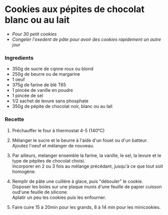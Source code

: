 # Cookies aux pépites de chocolat blanc ou au lait

* *Pour 30 petit cookies*
* *Congeler l'exedent de pâte pour avoir des cookies rapidement un autre jour*

### Ingredients

* 350g de sucre de cqnne roux ou blond
* 250g de beurre ou de margarine
* 1 oeuf
* 375g de farine de blé T65
* 1 pincée de vanille en poudre
* 1 pincée de sel
* 1/2 sachet de levure sans phosphate
* 350g de pépite de chocolat noir, blanc ou au lait

### Recette

1. Préchauffer le four à thermostat 4-5 (140°C)

2. Mélanger le sucre et le beurre à l'aide d'un fouet ou d'un batteur.<br>
Ajoutez l'oeuf et mélanger de nouveau.

3. Par ailleurs, melanger ensemble la farine, la vanille, le sel, la levure et le type de pépites de chocolat choisi.<br>
Incorporer en 2 ou 3 fois au mélange précédant, jusqu'à ce que tout soit homogène.

4. Remplir de pâte une cuillère à glace, puis "débouler" le cookie.<br>
Disposer les boles sur une plaque munis d'une feuille de papier cuisson oud'une feuille de silicone.<br>
Aplatir un peu les cookies puis les enfourner.

5. Faire cuire 15 à 20min pour les grands, 8 à 14 min pour les minicookies.
